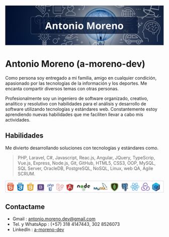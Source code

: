 ![Banner de las ideas!](/assets/img/banner.png "Ideas para vivir")
# Antonio Moreno (a-moreno-dev)

Como persona soy entregado a mi familia, amigo en cualquier condición, apasionado por las tecnologías de la información y  los deportes. Me encanta compartir diversos temas con otras personas.

Profesionalmente soy un ingeniero de software organizado, creativo, analítico y resolutivo con habilidades para el análisis y desarrollo de software utilizando tecnologías y estándares web. Constantemente estoy aprendiendo nuevas habilidades que me faciliten llevar a cabo mis actividades.

## Habilidades
Me divierto desarrollando soluciones con tecnologías y estándares como.
>PHP, Laravel, C#, Javascript, Reac.js, Angular, JQuery, TypeScrip, Vue.js, 
Express, Node.js, Git, GitHub, HTML5, CSS3, OOP, MySQL, SQL Server, OracleDB, PostgreSQL, NoSQL, Linux, web QA, Agile SCRUM.

![Web develop technologies!](/assets/img/technologies.jpg "Web develop technologies")

## Contactame
- Gmail : <antonio.moreno.dev@gmail.com>
- Tel. y WhatsApp : (+57) 318 4147443, 302 8526073
- LinkedIn : [a-moreno-dev](https://www.linkedin.com/in/a-moreno-dev/)

